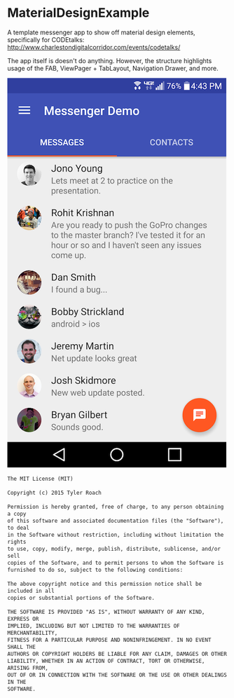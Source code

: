 # MaterialDesignExample

A template messenger app to show off material design elements, specifically for CODEtalks:
http://www.charlestondigitalcorridor.com/events/codetalks/

The app itself is doesn't do anything. However, the structure highlights usage of the FAB, ViewPager + TabLayout, Navigation Drawer, and more.

![Alt text](/app_screenshot.png?raw=false "Screenshot")

```
The MIT License (MIT)

Copyright (c) 2015 Tyler Roach

Permission is hereby granted, free of charge, to any person obtaining a copy
of this software and associated documentation files (the "Software"), to deal
in the Software without restriction, including without limitation the rights
to use, copy, modify, merge, publish, distribute, sublicense, and/or sell
copies of the Software, and to permit persons to whom the Software is
furnished to do so, subject to the following conditions:

The above copyright notice and this permission notice shall be included in all
copies or substantial portions of the Software.

THE SOFTWARE IS PROVIDED "AS IS", WITHOUT WARRANTY OF ANY KIND, EXPRESS OR
IMPLIED, INCLUDING BUT NOT LIMITED TO THE WARRANTIES OF MERCHANTABILITY,
FITNESS FOR A PARTICULAR PURPOSE AND NONINFRINGEMENT. IN NO EVENT SHALL THE
AUTHORS OR COPYRIGHT HOLDERS BE LIABLE FOR ANY CLAIM, DAMAGES OR OTHER
LIABILITY, WHETHER IN AN ACTION OF CONTRACT, TORT OR OTHERWISE, ARISING FROM,
OUT OF OR IN CONNECTION WITH THE SOFTWARE OR THE USE OR OTHER DEALINGS IN THE
SOFTWARE.
```

